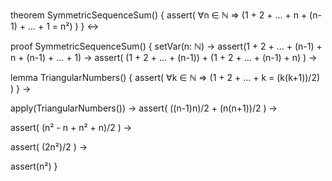 theorem SymmetricSequenceSum() {
  assert(
    ∀n ∈ ℕ ⇒ (1 + 2 + ... + n + (n-1) + ... + 1 = n²)
  )
} ↔

proof SymmetricSequenceSum() {
  setVar(n: ℕ) →
  assert(1 + 2 + ... + (n-1) + n + (n-1) + ... + 1) →
  assert(
    (1 + 2 + ... + (n-1)) + (1 + 2 + ... + (n-1) + n)
  ) →
  
  lemma TriangularNumbers() {
    assert(
      ∀k ∈ ℕ ⇒ (1 + 2 + ... + k = (k(k+1))/2)
    )
  } →
  
  apply(TriangularNumbers()) →
  assert(
    ((n-1)n)/2 + (n(n+1))/2
  ) →
  
  assert(
    (n² - n + n² + n)/2
  ) →
  
  assert(
    (2n²)/2
  ) →
  
  assert(n²)
}